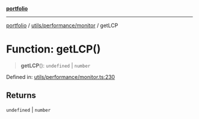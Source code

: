 [**portfolio**](../../../../README.md)

***

[portfolio](../../../../modules.md) / [utils/performance/monitor](../README.md) / getLCP

# Function: getLCP()

> **getLCP**(): `undefined` \| `number`

Defined in: [utils/performance/monitor.ts:230](https://github.com/tnorlund/Portfolio/blob/78be9d6e595679ca9b2763bf72f23315f846c704/portfolio/utils/performance/monitor.ts#L230)

## Returns

`undefined` \| `number`
